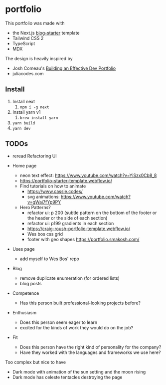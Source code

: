 # portfolio

This portfolio was made with

- the Next.js [blog-starter](https://github.com/vercel/next.js/tree/canary/examples/blog-starter) template
- Tailwind CSS 2
- TypeScript
- MDX

The design is heavily inspired by

- Josh Comeau's [Building an Effective Dev Portfolio](https://www.joshwcomeau.com/effective-portfolio/)
- juliacodes.com

## Install

1. Install next
   1. `npm i -g next`
2. Install yarn v1
   1. `brew install yarn`
3. `yarn build`
4. `yarn dev`

## TODOs

- reread Refactoring UI

- Home page

  - neon text effect: https://www.youtube.com/watch?v=YiSzx0Cb8_8
  - https://portfolio-starter-template.webflow.io/
  - Find tutorials on how to animate
    - https://www.cassie.codes/
    - svg animations: https://www.youtube.com/watch?v=gWai7fYp9PY
  - Hero Patterns?
    - refactor ui: p 200 (subtle pattern on the bottom of the footer or the header or the side of each section)
    - refactor ui: p199 gradients in each section
    - https://craig-roush-portfolio-template.webflow.io/
    - Wes bos css grid
    - footer with geo shapes https://portfolio.smakosh.com/

- Uses page

  - add myself to Wes Bos' repo

- Blog

  - remove duplicate enumeration (for ordered lists)
  - blog posts

- Competence
  - Has this person built professional-looking projects before?
- Enthusiasm
  - Does this person seem eager to learn
  - excited for the kinds of work they would do on the job?
- Fit
  - Does this person have the right kind of personality for the company?
  - Have they worked with the languages and frameworks we use here?

Too complex but nice to have

- Dark mode with animation of the sun setting and the moon rising
- Dark mode has celeste tentacles destroying the page
